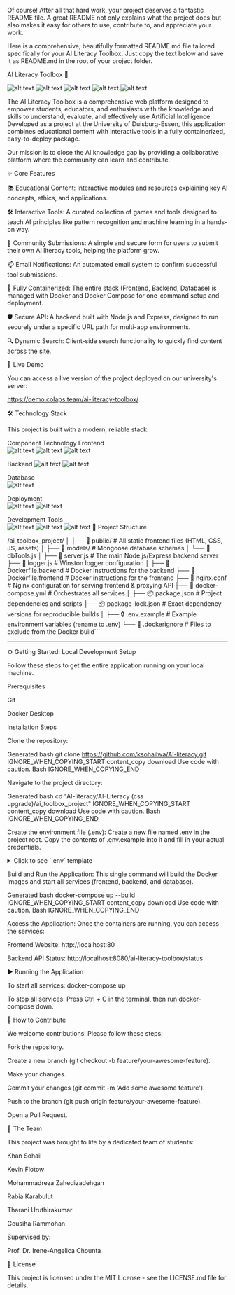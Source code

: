Of course! After all that hard work, your project deserves a fantastic README file. A great README not only explains what the project does but also makes it easy for others to use, contribute to, and appreciate your work.

Here is a comprehensive, beautifully formatted README.md file tailored specifically for your AI Literacy Toolbox. Just copy the text below and save it as README.md in the root of your project folder.

AI Literacy Toolbox 🤖

![alt text](https://img.shields.io/badge/License-MIT-blue.svg)
![alt text](https://img.shields.io/badge/build-passing-brightgreen.svg)
![alt text](https://img.shields.io/badge/Docker-Powered-blue?logo=docker)
![alt text](https://img.shields.io/badge/Node.js-Backend-green?logo=nodedotjs)
![alt text](https://img.shields.io/badge/Nginx-Frontend-darkgreen?logo=nginx)

The AI Literacy Toolbox is a comprehensive web platform designed to empower students, educators, and enthusiasts with the knowledge and skills to understand, evaluate, and effectively use Artificial Intelligence. Developed as a project at the University of Duisburg-Essen, this application combines educational content with interactive tools in a fully containerized, easy-to-deploy package.

Our mission is to close the AI knowledge gap by providing a collaborative platform where the community can learn and contribute.

✨ Core Features

📚 Educational Content: Interactive modules and resources explaining key AI concepts, ethics, and applications.

🛠️ Interactive Tools: A curated collection of games and tools designed to teach AI principles like pattern recognition and machine learning in a hands-on way.

🚀 Community Submissions: A simple and secure form for users to submit their own AI literacy tools, helping the platform grow.

📫 Email Notifications: An automated email system to confirm successful tool submissions.

🐳 Fully Containerized: The entire stack (Frontend, Backend, Database) is managed with Docker and Docker Compose for one-command setup and deployment.

🛡️ Secure API: A backend built with Node.js and Express, designed to run securely under a specific URL path for multi-app environments.

🔍 Dynamic Search: Client-side search functionality to quickly find content across the site.

🚀 Live Demo

You can access a live version of the project deployed on our university's server:

https://demo.colaps.team/ai-literacy-toolbox/

🛠️ Technology Stack

This project is built with a modern, reliable stack:

Component	Technology
Frontend	
![alt text](https://img.shields.io/badge/-HTML5-E34F26?logo=html5&logoColor=white)
![alt text](https://img.shields.io/badge/-CSS3-1572B6?logo=css3&logoColor=white)
![alt text](https://img.shields.io/badge/-JavaScript-F7DF1E?logo=javascript&logoColor=black)

Backend	
![alt text](https://img.shields.io/badge/-Node.js-339933?logo=nodedotjs&logoColor=white)
![alt text](https://img.shields.io/badge/-Express.js-000000?logo=express&logoColor=white)

Database	
![alt text](https://img.shields.io/badge/-MongoDB-47A248?logo=mongodb&logoColor=white)

Deployment	
![alt text](https://img.shields.io/badge/-Docker-2496ED?logo=docker&logoColor=white)
![alt text](https://img.shields.io/badge/-Nginx-269539?logo=nginx&logoColor=white)

Development Tools	
![alt text](https://img.shields.io/badge/-ESLint-4B32C3?logo=eslint&logoColor=white)
![alt text](https://img.shields.io/badge/-Prettier-F7B93E?logo=prettier&logoColor=black)
![alt text](https://img.shields.io/badge/-Jest-C21325?logo=jest&logoColor=white)
📂 Project Structure


/ai_toolbox_project/
│
├── 📂 public/                # All static frontend files (HTML, CSS, JS, assets)
│
├── 📂 models/                # Mongoose database schemas
│   └── 📜 dbTools.js
│
├── 📜 server.js              # The main Node.js/Express backend server
├── 📜 logger.js              # Winston logger configuration
│
├── 🐳 Dockerfile.backend     # Docker instructions for the backend
├── 🐳 Dockerfile.frontend    # Docker instructions for the frontend
├── 📜 nginx.conf             # Nginx configuration for serving frontend & proxying API
├── 🐳 docker-compose.yml     # Orchestrates all services
│
├── 📦 package.json           # Project dependencies and scripts
├── 📦 package-lock.json      # Exact dependency versions for reproducible builds
│
├── 🔒 .env.example          # Example environment variables (rename to .env)
└── 📄 .dockerignore          # Files to exclude from the Docker build```

---

⚙️ Getting Started: Local Development Setup

Follow these steps to get the entire application running on your local machine.

Prerequisites

Git

Docker Desktop

Installation Steps

Clone the repository:

Generated bash
git clone https://github.com/ksohailwa/AI-literacy.git
IGNORE_WHEN_COPYING_START
content_copy
download
Use code with caution.
Bash
IGNORE_WHEN_COPYING_END

Navigate to the project directory:

Generated bash
cd "AI-literacy/AI-Literacy (css upgrade)/ai_toolbox_project"
IGNORE_WHEN_COPYING_START
content_copy
download
Use code with caution.
Bash
IGNORE_WHEN_COPYING_END

Create the environment file (.env):
Create a new file named .env in the project root. Copy the contents of .env.example into it and fill in your actual credentials.

<details>
<summary>Click to see `.env` template</summary>

Generated env
# --- Email Server (SMTP) Configuration ---
# WARNING: Use a Google App Password, not your main account password.
EMAIL_USER=your_email@gmail.com
EMAIL_PASS=your_16_character_app_password
SMTP_HOST=smtp.gmail.com
SMTP_PORT=587

# --- Database Configuration ---
# Use the Docker service name 'mongo', not 'localhost'.
MONGO_URI=mongodb://mongo:27017/AItoolboxes

# --- Application Server Port ---
# This is the internal port for the Node.js app.
PORT=8080
IGNORE_WHEN_COPYING_START
content_copy
download
Use code with caution.
Env
IGNORE_WHEN_COPYING_END
</details>


Build and Run the Application:
This single command will build the Docker images and start all services (frontend, backend, and database).

Generated bash
docker-compose up --build
IGNORE_WHEN_COPYING_START
content_copy
download
Use code with caution.
Bash
IGNORE_WHEN_COPYING_END

Access the Application:
Once the containers are running, you can access the services:

Frontend Website: http://localhost:80

Backend API Status: http://localhost:8080/ai-literacy-toolbox/status

▶️ Running the Application

To start all services: docker-compose up

To stop all services: Press Ctrl + C in the terminal, then run docker-compose down.

🤝 How to Contribute

We welcome contributions! Please follow these steps:

Fork the repository.

Create a new branch (git checkout -b feature/your-awesome-feature).

Make your changes.

Commit your changes (git commit -m 'Add some awesome feature').

Push to the branch (git push origin feature/your-awesome-feature).

Open a Pull Request.

👥 The Team

This project was brought to life by a dedicated team of students:

Khan Sohail

Kevin Flotow

Mohammadreza Zahedizadehgan

Rabia Karabulut

Tharani Uruthirakumar

Gousiha Rammohan

Supervised by:

Prof. Dr. Irene-Angelica Chounta

📜 License

This project is licensed under the MIT License - see the LICENSE.md file for details.
